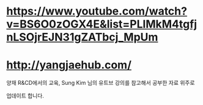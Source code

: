 # https://www.youtube.com/watch?v=BS6O0zOGX4E&list=PLlMkM4tgfjnLSOjrEJN31gZATbcj_MpUm

# http://yangjaehub.com/

양재 R&CD에서의 교육, Sung Kim 님의 유트브 강의를 참고해서 공부한 자료 위주로

업데이트 합니다.